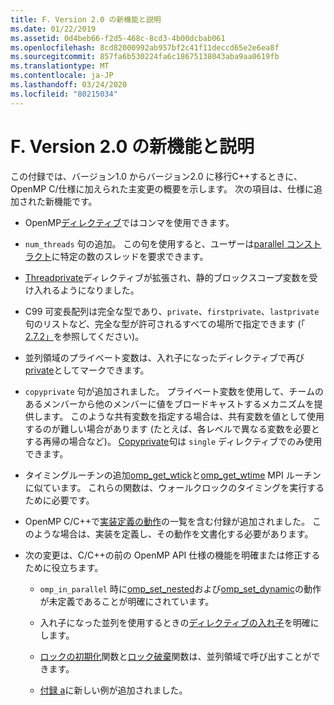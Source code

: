 ```yaml
---
title: F. Version 2.0 の新機能と説明
ms.date: 01/22/2019
ms.assetid: 0d4beb66-f2d5-468c-8cd3-4b00dcbab061
ms.openlocfilehash: 8cd82000992ab957bf2c41f11deccd65e2e6ea8f
ms.sourcegitcommit: 857fa6b530224fa6c18675138043aba9aa0619fb
ms.translationtype: MT
ms.contentlocale: ja-JP
ms.lasthandoff: 03/24/2020
ms.locfileid: "80215034"
---
```

# <a name="f-new-features-and-clarifications-in-version-20"></a>F. Version 2.0 の新機能と説明

この付録では、バージョン1.0 からバージョン2.0 に移行C++するときに、OpenMP C/仕様に加えられた主変更の概要を示します。 次の項目は、仕様に追加された新機能です。

- OpenMP[ディレクティブ](2-directives.md#21-directive-format)ではコンマを使用できます。

- `num_threads` 句の追加。 この句を使用すると、ユーザーは[parallel コンストラクト](2-directives.md#23-parallel-construct)に特定の数のスレッドを要求できます。

- [Threadprivate](2-directives.md#271-threadprivate-directive)ディレクティブが拡張され、静的ブロックスコープ変数を受け入れるようになりました。

- C99 可変長配列は完全な型であり、`private`、`firstprivate`、`lastprivate` 句のリストなど、完全な型が許可されるすべての場所で指定できます (「 [2.7.2」](2-directives.md#272-data-sharing-attribute-clauses)を参照してください)。

- 並列領域のプライベート変数は、入れ子になったディレクティブで再び[private](2-directives.md#2721-private)としてマークできます。

- `copyprivate` 句が追加されました。 プライベート変数を使用して、チームのあるメンバーから他のメンバーに値をブロードキャストするメカニズムを提供します。 このような共有変数を指定する場合は、共有変数を値として使用するのが難しい場合があります (たとえば、各レベルで異なる変数を必要とする再帰の場合など)。 [Copyprivate](2-directives.md#2728-copyprivate)句は `single` ディレクティブでのみ使用できます。

- タイミングルーチンの追加[omp_get_wtick](3-run-time-library-functions.md#332-omp_get_wtick-function)と[omp_get_wtime](3-run-time-library-functions.md#331-omp_get_wtime-function) MPI ルーチンに似ています。 これらの関数は、ウォールクロックのタイミングを実行するために必要です。

- OpenMP C/C++で[実装定義の動作](e-implementation-defined-behaviors-in-openmp-c-cpp.md)の一覧を含む付録が追加されました。 このような場合は、実装を定義し、その動作を文書化する必要があります。

- 次の変更は、C/C++の前の OpenMP API 仕様の機能を明確または修正するために役立ちます。

  - `omp_in_parallel` 時に[omp_set_nested](3-run-time-library-functions.md#319-omp_set_nested-function)および[omp_set_dynamic](3-run-time-library-functions.md#317-omp_set_dynamic-function)の動作が未定義であることが明確にされています。

  - 入れ子になった並列を使用するときの[ディレクティブの入れ子](2-directives.md#29-directive-nesting)を明確にします。

  - [ロックの初期化](3-run-time-library-functions.md#321-omp_init_lock-and-omp_init_nest_lock-functions)関数と[ロック破棄](3-run-time-library-functions.md#322-omp_destroy_lock-and-omp_destroy_nest_lock-functions)関数は、並列領域で呼び出すことができます。

  - [付録 a](a-examples.md)に新しい例が追加されました。
